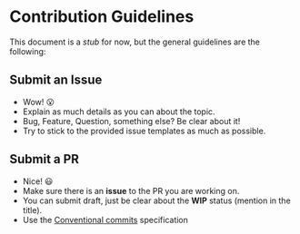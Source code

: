 # Contribution Guidelines

This document is a _stub_ for now, but the general guidelines are the following:

## Submit an Issue

- Wow! 😮
- Explain as much details as you can about the topic.
- Bug, Feature, Question, something else? Be clear about it!
- Try to stick to the provided issue templates as much as possible.

## Submit a PR

- Nice! 😃
- Make sure there is an **issue** to the PR you are working on.
- You can submit draft, just be clear about the **WIP** status (mention in the title).
- Use the [Conventional commits](https://www.conventionalcommits.org/en/v1.0.0/) specification
